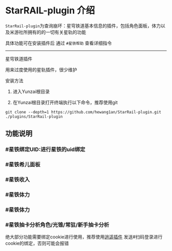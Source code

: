 # StarRAIL-plugin 介绍

`StarRail-plugin`为查询崩坏：星穹铁道基本信息的插件，包括角色面板，体力以及米游社所拥有的的一切有关星轨的功能

具体功能可在安装插件后 通过 `#星铁帮助` 查看详细指令

---
星穹铁道插件

用来过度使用的星轨插件，很少维护

安装方法

1. 进入Yunzai根目录

2. 在Yunzai根目录打开终端执行以下命令，推荐使用git

```shell
git clone --depth=1 https://github.com/hewang1an/StarRail-plugin.git ./plugins/StarRail-plugin
```

## 功能说明

### #星铁绑定UID:进行星铁的uid绑定

### #星铁希儿面板

### #星铁收入

### #星铁体力

### #星铁体力

### #星铁抽卡分析角色/光锥/常驻/新手抽卡分析

绝大部分功能需要绑定cookie进行使用，推荐使用[逍遥插件](https://gitee.com/Ctrlcvs/xiaoyao-cvs-plugin?_from=gitee_search) 发送#扫码登录进行cookie的绑定，否则可能会报错
